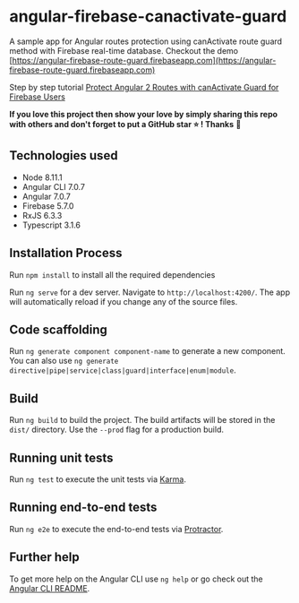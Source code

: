 # angular-firebase-canactivate-guard

A sample app for Angular routes protection using canActivate route guard method with Firebase real-time database. Checkout the demo [https://angular-firebase-route-guard.firebaseapp.com](https://angular-firebase-route-guard.firebaseapp.com)

Step by step tutorial [Protect Angular 2 Routes with canActivate Guard for Firebase Users](https://www.positronx.io/protect-angular-2-routes-with-canactivate-guard-for-firebase-users/)

**If you love this project then show your love by simply sharing this repo with others and don't forget to put a GitHub star ⭐ ! Thanks** :pray:



## Technologies used
- Node 8.11.1
- Angular CLI 7.0.7
- Angular 7.0.7
- Firebase 5.7.0
- RxJS 6.3.3
- Typescript 3.1.6



## Installation Process
Run `npm install` to install all the required dependencies

Run `ng serve` for a dev server. Navigate to `http://localhost:4200/`. The app will automatically reload if you change any of the source files.

## Code scaffolding

Run `ng generate component component-name` to generate a new component. You can also use `ng generate directive|pipe|service|class|guard|interface|enum|module`.

## Build

Run `ng build` to build the project. The build artifacts will be stored in the `dist/` directory. Use the `--prod` flag for a production build.

## Running unit tests

Run `ng test` to execute the unit tests via [Karma](https://karma-runner.github.io).

## Running end-to-end tests

Run `ng e2e` to execute the end-to-end tests via [Protractor](http://www.protractortest.org/).

## Further help

To get more help on the Angular CLI use `ng help` or go check out the [Angular CLI README](https://github.com/angular/angular-cli/blob/master/README.md).
